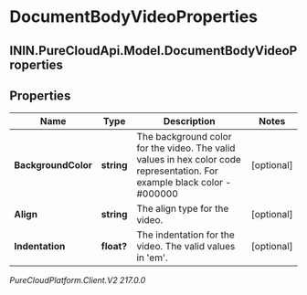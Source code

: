 # DocumentBodyVideoProperties

## ININ.PureCloudApi.Model.DocumentBodyVideoProperties

## Properties

|Name | Type | Description | Notes|
|------------ | ------------- | ------------- | -------------|
| **BackgroundColor** | **string** | The background color for the video. The valid values in hex color code representation. For example black color - #000000 | [optional] |
| **Align** | **string** | The align type for the video. | [optional] |
| **Indentation** | **float?** | The indentation for the video. The valid values in &#39;em&#39;. | [optional] |



_PureCloudPlatform.Client.V2 217.0.0_
